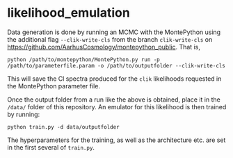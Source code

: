 # likelihood_emulation

Data generation is done by running an MCMC with the MontePython using the additional flag `--clik-write-cls` from the branch `clik-write-cls` on https://github.com/AarhusCosmology/montepython_public. That is,

`python /path/to/montepython/MontePython.py run -p /path/to/parameterfile.param -o /path/to/outputfolder --clik-write-cls`

This will save the Cl spectra produced for the `clik` likelihoods requested in the MontePython parameter file.

Once the output folder from a run like the above is obtained, place it in the `/data/` folder of this repository. An emulator for this likelihood is then trained by running:

`python train.py -d data/outputfolder`

The hyperparameters for the training, as well as the architecture etc. are set in the first several of `train.py`. 

